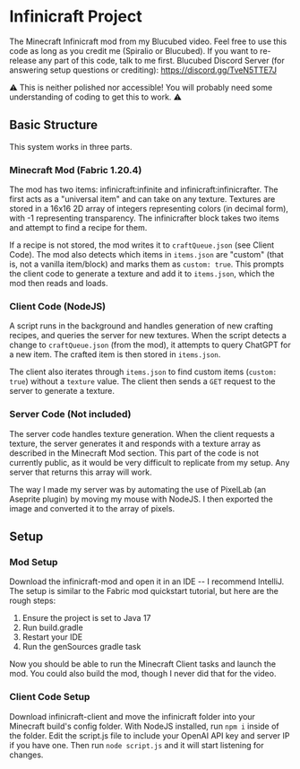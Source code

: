 # Infinicraft Project
The Minecraft Infinicraft mod from my Blucubed video. Feel free to use this code as long as you credit me (Spiralio or Blucubed). If you want to re-release any part of this code, talk to me first.
Blucubed Discord Server (for answering setup questions or crediting): https://discord.gg/TveN5TTE7J

⚠️ This is neither polished nor accessible! You will probably need some understanding of coding to get this to work. ⚠️


## Basic Structure
This system works in three parts.

### Minecraft Mod (Fabric 1.20.4)
The mod has two items: infinicraft:infinite and infinicraft:infinicrafter. The first acts as a "universal item" and can take on any texture. Textures are stored in a 16x16 2D array of integers representing colors (in decimal form), with -1 representing transparency. The infinicrafter block takes two items and attempt to find a recipe for them.

If a recipe is not stored, the mod writes it to `craftQueue.json` (see Client Code). The mod also detects which items in `items.json` are "custom" (that is, not a vanilla item/block) and marks them as `custom: true`. This prompts the client code to generate a texture and add it to `items.json`, which the mod then reads and loads.

### Client Code (NodeJS)
A script runs in the background and handles generation of new crafting recipes, and queries the server for new textures. When the script detects a change to `craftQueue.json` (from the mod), it attempts to query ChatGPT for a new item. The crafted item is then stored in `items.json`.

The client also iterates through `items.json` to find custom items (`custom: true`) without a `texture` value. The client then sends a `GET` request to the server to generate a texture.

### Server Code (Not included)
The server code handles texture generation. When the client requests a texture, the server generates it and responds with a texture array as described in the Minecraft Mod section. This part of the code is not currently public, as it would be very difficult to replicate from my setup. Any server that returns this array will work.

The way I made my server was by automating the use of PixelLab (an Aseprite plugin) by moving my mouse with NodeJS. I then exported the image and converted it to the array of pixels.

## Setup

### Mod Setup
Download the infinicraft-mod and open it in an IDE -- I recommend IntelliJ. The setup is similar to the Fabric mod quickstart tutorial, but here are the rough steps:

1. Ensure the project is set to Java 17
2. Run build.gradle
3. Restart your IDE
4. Run the genSources gradle task

Now you should be able to run the Minecraft Client tasks and launch the mod. You could also build the mod, though I never did that for the video.

### Client Code Setup
Download infinicraft-client and move the infinicraft folder into your Minecraft build's config folder. With NodeJS installed, run `npm i` inside of the folder. Edit the script.js file to include your OpenAI API key and server IP if you have one. Then run `node script.js` and it will start listening for changes.
